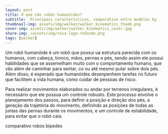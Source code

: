 ```yaml
---
layout: post
title: O que são robôs humanóides?
subtitle:  Princípais características, comparativo entre modelos by 
thumbnail-img: assets/img/walker/walker_kinematics_thumb.png
cover-img: assets/img/walker/walker_kinematics_cover.jpg
share-img: /assets/img/rosa-logo-redondo.png
tags: [walker]
---
```



Um robô humanóide é um robô que possui ua estrutura parecida com os humanos, com cabeça, tronco, mãos, pernas e pés, sendo assim ele possui habilidades que se assemelham muito com o comportamento humano, que vão além de caminhar para sentar, co ou até mesmo pular sobre dois pés. Além disso, é esperado que humanóides desenpenhem tarefas no futuro que facilitem a vida humana, como cuidar de pessoas de risco.

Para realizar movimentos elaborados ou andar por terrenos irregulares, é necessário que ele possua um controle robusto. Este processo envolve o planejamento dos passos, para definir a posição e direção dos pés, a geração da trajetória do movimento, definindo as posições de todas as juntas das pernas durante os movimentos, e um controle de estabilidade, para evitar que o robô caia. 

comparativo robos bipedes
